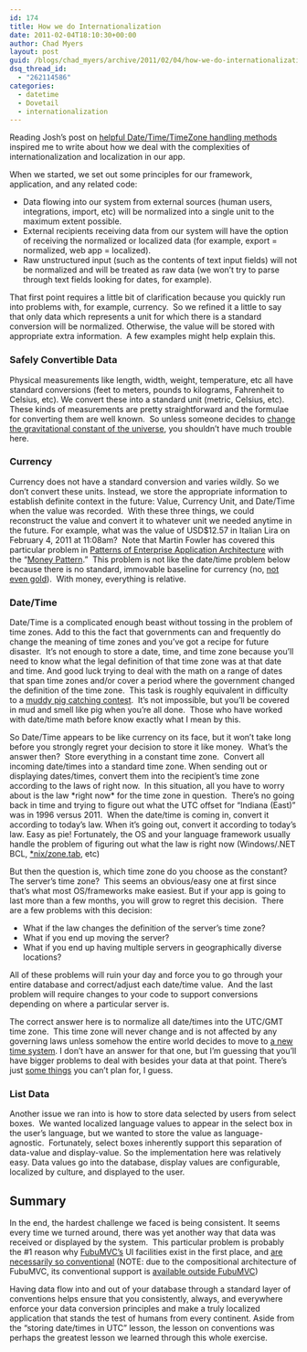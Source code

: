 ```yaml
---
id: 174
title: How we do Internationalization
date: 2011-02-04T18:10:30+00:00
author: Chad Myers
layout: post
guid: /blogs/chad_myers/archive/2011/02/04/how-we-do-internationalization.aspx
dsq_thread_id:
  - "262114586"
categories:
  - datetime
  - Dovetail
  - internationalization
---
```

Reading Josh’s post on [helpful Date/Time/TimeZone handling methods](http://www.lostechies.com/blogs/joshuaflanagan/archive/2011/02/03/helpful-datetime-extension-methods-for-dealing-with-time-zones.aspx) inspired me to write about how we deal with the complexities of internationalization and localization in our app.

When we started, we set out some principles for our framework, application, and any related code:

  * Data flowing into our system from external sources (human users, integrations, import, etc) will be normalized into a single unit to the maximum extent possible.
  * External recipients receiving data from our system will have the option of receiving the normalized or localized data (for example, export = normalized, web app = localized).
  * Raw unstructured input (such as the contents of text input fields) will not be normalized and will be treated as raw data (we won’t try to parse through text fields looking for dates, for example).

That first point requires a little bit of clarification because you quickly run into problems with, for example, currency.&#160; So we refined it a little to say that only data which represents a unit for which there is a standard conversion will be normalized. Otherwise, the value will be stored with appropriate extra information.&#160; A few examples might help explain this.

### Safely Convertible Data

Physical measurements like length, width, weight, temperature, etc all have standard conversions (feet to meters, pounds to kilograms, Fahrenheit to Celsius, etc). We convert these into a standard unit (metric, Celsius, etc).&#160; These kinds of measurements are pretty straightforward and the formulae for converting them are well known.&#160; So unless someone decides to [change the gravitational constant of the universe](http://memory-alpha.org/wiki/Gravitational_constant), you shouldn’t have much trouble here.

### Currency

Currency does not have a standard conversion and varies wildly. So we don’t convert these units. Instead, we store the appropriate information to establish definite context in the future: Value, Currency Unit, and Date/Time when the value was recorded.&#160; With these three things, we could reconstruct the value and convert it to whatever unit we needed anytime in the future. For example, what was the value of USD$12.57 in Italian Lira on February 4, 2011 at 11:08am?&#160; Note that Martin Fowler has covered this particular problem in [Patterns of Enterprise Application Architecture](http://martinfowler.com/books.html#eaa) with the “[Money Pattern](http://martinfowler.com/eaaCatalog/money.html).”&#160; This problem is not like the date/time problem below because there is no standard, immovable baseline for currency (no, [not even gold](http://en.wikipedia.org/wiki/Nixon_Shock)).&#160; With money, everything is relative.

### Date/Time

Date/Time is a complicated enough beast without tossing in the problem of time zones. Add to this the fact that governments can and frequently do change the meaning of time zones and you’ve got a recipe for future disaster.&#160; It’s not enough to store a date, time, and time zone because you’ll need to know what the legal definition of that time zone was at that date and time. And good luck trying to deal with the math on a range of dates that span time zones and/or cover a period where the government changed the definition of the time zone.&#160; This task is roughly equivalent in difficulty to a [muddy pig catching contest](http://www.youtube.com/watch?v=WUfg8IWChbg).&#160; It’s not impossible, but you’ll be covered in mud and smell like pig when you’re all done.&#160; Those who have worked with date/time math before know exactly what I mean by this.

So Date/Time appears to be like currency on its face, but it won’t take long before you strongly regret your decision to store it like money.&#160; What’s the answer then?&#160; Store everything in a constant time zone.&#160; Convert all incoming date/times into a standard time zone. When sending out or displaying dates/times, convert them into the recipient’s time zone according to the laws of right now.&#160; In this situation, all you have to worry about is the law \*right now\* for the time zone in question.&#160; There’s no going back in time and trying to figure out what the UTC offset for “Indiana (East)” was in 1996 versus 2011.&#160; When the date/time is coming in, convert it according to today’s law. When it’s going out, convert it according to today’s law. Easy as pie! Fortunately, the OS and your language framework usually handle the problem of figuring out what the law is right now (Windows/.NET BCL, [*nix/zone.tab](http://en.wikipedia.org/wiki/List_of_tz_database_time_zones), etc)

But then the question is, which time zone do you choose as the constant?&#160; The server’s time zone?&#160; This seems an obvious/easy one at first since that’s what most OS/frameworks make easiest. But if your app is going to last more than a few months, you will grow to regret this decision.&#160; There are a few problems with this decision:

  * What if the law changes the definition of the server’s time zone? 
  * What if you end up moving the server?
  * What if you end up having multiple servers in geographically diverse locations?

All of these problems will ruin your day and force you to go through your entire database and correct/adjust each date/time value.&#160; And the last problem will require changes to your code to support conversions depending on where a particular server is.

The correct answer here is to normalize all date/times into the UTC/GMT time zone.&#160; This time zone will never change and is not affected by any governing laws unless somehow the entire world decides to move to [a new time system](http://en.wikipedia.org/wiki/Decimal_time). I don’t have an answer for that one, but I’m guessing that you’ll have bigger problems to deal with besides your data at that point. There’s just [some things](http://en.wikipedia.org/wiki/Apocalypse) you can’t plan for, I guess.

### List Data

Another issue we ran into is how to store data selected by users from select boxes.&#160; We wanted localized language values to appear in the select box in the user’s language, but we wanted to store the value as language-agnostic.&#160; Fortunately, select boxes inherently support this separation of data-value and display-value. So the implementation here was relatively easy. Data values go into the database, display values are configurable, localized by culture, and displayed to the user.

## Summary

In the end, the hardest challenge we faced is being consistent. It seems every time we turned around, there was yet another way that data was received or displayed by the system.&#160; This particular problem is probably the #1 reason why [FubuMVC’s](http://fubumvc.com) UI facilities exist in the first place, and [are necessarily so conventional](http://codebetter.com/jeremymiller/2010/01/29/shrink-your-views-with-fubumvc-html-conventions/) (NOTE: due to the compositional architecture of FubuMVC, its conventional support is [available outside FubuMVC](http://www.google.com/search?q=FubuMVC+conventions))

Having data flow into and out of your database through a standard layer of conventions helps ensure that you consistently, always, and everywhere enforce your data conversion principles and make a truly localized application that stands the test of humans from every continent. Aside from the “storing date/times in UTC” lesson, the lesson on conventions was perhaps the greatest lesson we learned through this whole exercise.